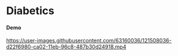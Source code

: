 # Diabetics

#### Demo

https://user-images.githubusercontent.com/63160036/121508036-d22f6980-ca02-11eb-96c8-487b30d24918.mp4

